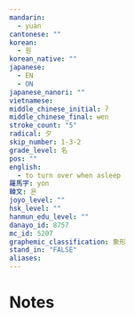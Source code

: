 ```yaml
---
mandarin:
  - yuàn
cantonese: ""
korean:
  - 원
korean_native: ""
japanese:
  - EN
  - ON
japanese_nanori: ""
vietnamese:
middle_chinese_initial: ʔ
middle_chinese_final: ʉɐn
stroke_count: "5"
radical: 夕
skip_number: 1-3-2
grade_level: 名
pos: ""
english:
  - to turn over when asleep
羅馬字: yon
韓文: 욘
joyo_level: ""
hsk_level: ""
hanmun_edu_level: ""
danayo_id: 8757
mc_id: 5207
graphemic_classification: 象形
stand_in: "FALSE"
aliases:
---
```


# Notes
